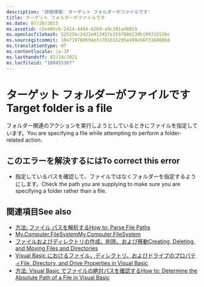 ```yaml
---
description: '詳細情報: ターゲット フォルダーがファイルです'
title: ターゲット フォルダーがファイルです
ms.date: 07/20/2015
ms.assetid: c5e40bcb-2414-4484-b2b9-a9c391ad0029
ms.openlocfilehash: 52525bc2422e913457e2597086139b19931b510c
ms.sourcegitcommit: 10e719780594efc781b15295e499c66f316068b8
ms.translationtype: HT
ms.contentlocale: ja-JP
ms.lasthandoff: 02/14/2021
ms.locfileid: "100455367"
---
```

# <a name="target-folder-is-a-file"></a><span data-ttu-id="d8f13-103">ターゲット フォルダーがファイルです</span><span class="sxs-lookup"><span data-stu-id="d8f13-103">Target folder is a file</span></span>

<span data-ttu-id="d8f13-104">フォルダー関連のアクションを実行しようとしているときにファイルを指定しています。</span><span class="sxs-lookup"><span data-stu-id="d8f13-104">You are specifying a file while attempting to perform a folder-related action.</span></span>  
  
## <a name="to-correct-this-error"></a><span data-ttu-id="d8f13-105">このエラーを解決するには</span><span class="sxs-lookup"><span data-stu-id="d8f13-105">To correct this error</span></span>  
  
- <span data-ttu-id="d8f13-106">指定しているパスを確認して、ファイルではなくフォルダーを指定するようにします。</span><span class="sxs-lookup"><span data-stu-id="d8f13-106">Check the path you are supplying to make sure you are specifying a folder rather than a file.</span></span>  
  
## <a name="see-also"></a><span data-ttu-id="d8f13-107">関連項目</span><span class="sxs-lookup"><span data-stu-id="d8f13-107">See also</span></span>

- [<span data-ttu-id="d8f13-108">方法: ファイル パスを解析する</span><span class="sxs-lookup"><span data-stu-id="d8f13-108">How to: Parse File Paths</span></span>](../developing-apps/programming/drives-directories-files/how-to-parse-file-paths.md)
- [<span data-ttu-id="d8f13-109">My.Computer.FileSystem</span><span class="sxs-lookup"><span data-stu-id="d8f13-109">My.Computer.FileSystem</span></span>](xref:Microsoft.VisualBasic.FileIO.FileSystem)
- [<span data-ttu-id="d8f13-110">ファイルおよびディレクトリの作成、削除、および移動</span><span class="sxs-lookup"><span data-stu-id="d8f13-110">Creating, Deleting, and Moving Files and Directories</span></span>](../developing-apps/programming/drives-directories-files/creating-deleting-and-moving-files-and-directories.md)
- <span data-ttu-id="d8f13-111">[Visual Basic におけるファイル、ディレクトリ、およびドライブのプロパティ](/previous-versions/visualstudio/visual-studio-2010/as4xcs58(v=vs.100))</span><span class="sxs-lookup"><span data-stu-id="d8f13-111">[File, Directory, and Drive Properties in Visual Basic](/previous-versions/visualstudio/visual-studio-2010/as4xcs58(v=vs.100))</span></span>
- <span data-ttu-id="d8f13-112">[方法: Visual Basic でファイルの絶対パスを確認する](/previous-versions/visualstudio/visual-studio-2010/e00wt2d8(v=vs.100))</span><span class="sxs-lookup"><span data-stu-id="d8f13-112">[How to: Determine the Absolute Path of a File in Visual Basic](/previous-versions/visualstudio/visual-studio-2010/e00wt2d8(v=vs.100))</span></span>
